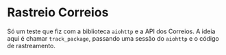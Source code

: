 # Rastreio Correios

Só um teste que fiz com a biblioteca `aiohttp` e a API dos Correios. A
ideia aqui é chamar `track_package`, passando uma sessão do `aiohttp` e o
código de rastreamento.
